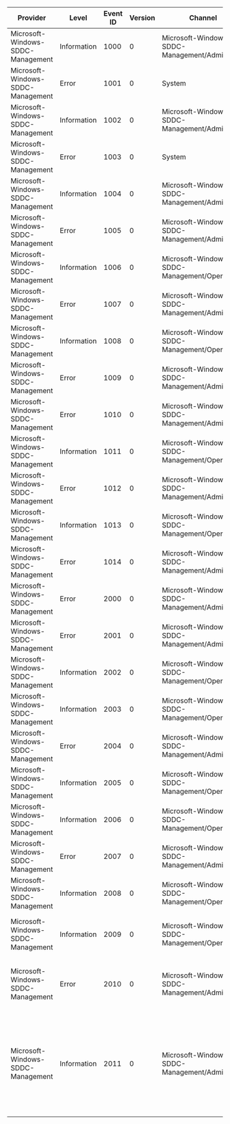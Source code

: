 Provider                           |  Level        |  Event ID  |  Version  |  Channel                                        |  Task  |  Opcode  |  Keyword  |  Message
-----------------------------------|---------------|------------|-----------|-------------------------------------------------|--------|----------|-----------|---------------------------------------------------------------------------------------------------------------------------------------------------------------------------------------------------------------------------------------------------------------------------------------------------------
Microsoft-Windows-SDDC-Management  |  Information  |  1000      |  0        |  Microsoft-Windows-SDDC-Management/Admin        |        |          |           |  SDDC Management cluster resource is online.Resource: {ResourceName}
Microsoft-Windows-SDDC-Management  |  Error        |  1001      |  0        |  System                                         |        |          |           |  SDDC Management cluster resource failed to come online.Resource: {ResourceName}Status: {Status}
Microsoft-Windows-SDDC-Management  |  Information  |  1002      |  0        |  Microsoft-Windows-SDDC-Management/Admin        |        |          |           |  SDDC Management cluster resource is offline.Resource: {ResourceName}
Microsoft-Windows-SDDC-Management  |  Error        |  1003      |  0        |  System                                         |        |          |           |  SDDC Management cluster resource failed to go offline.Resource: {ResourceName}Status: {Status}
Microsoft-Windows-SDDC-Management  |  Information  |  1004      |  0        |  Microsoft-Windows-SDDC-Management/Admin        |        |          |           |  Resize volume with Id: {InstanceId}
Microsoft-Windows-SDDC-Management  |  Error        |  1005      |  0        |  Microsoft-Windows-SDDC-Management/Admin        |        |          |           |  Resize volume failed.Volume id: {InstanceId}Status: {Status}
Microsoft-Windows-SDDC-Management  |  Information  |  1006      |  0        |  Microsoft-Windows-SDDC-Management/Operational  |        |          |           |  New volume with Name: {InstanceId}
Microsoft-Windows-SDDC-Management  |  Error        |  1007      |  0        |  Microsoft-Windows-SDDC-Management/Admin        |        |          |           |  New volume failed.Volume name: {InstanceId}Status: {Status}
Microsoft-Windows-SDDC-Management  |  Information  |  1008      |  0        |  Microsoft-Windows-SDDC-Management/Operational  |        |          |           |  Delete volume with Id: {InstanceId}
Microsoft-Windows-SDDC-Management  |  Error        |  1009      |  0        |  Microsoft-Windows-SDDC-Management/Admin        |        |          |           |  Delete volume failed.Volume Id: {InstanceId}Status: {Status}
Microsoft-Windows-SDDC-Management  |  Error        |  1010      |  0        |  Microsoft-Windows-SDDC-Management/Admin        |        |          |           |
Microsoft-Windows-SDDC-Management  |  Information  |  1011      |  0        |  Microsoft-Windows-SDDC-Management/Operational  |        |          |           |  Online volume with Id: {InstanceId}
Microsoft-Windows-SDDC-Management  |  Error        |  1012      |  0        |  Microsoft-Windows-SDDC-Management/Admin        |        |          |           |  Online volume failed.Volume Id: {InstanceId}Status: {Status}
Microsoft-Windows-SDDC-Management  |  Information  |  1013      |  0        |  Microsoft-Windows-SDDC-Management/Operational  |        |          |           |  Offline volume with Id: {InstanceId}
Microsoft-Windows-SDDC-Management  |  Error        |  1014      |  0        |  Microsoft-Windows-SDDC-Management/Admin        |        |          |           |  Offline volume failed.Volume Id: {InstanceId}Status: {Status}
Microsoft-Windows-SDDC-Management  |  Error        |  2000      |  0        |  Microsoft-Windows-SDDC-Management/Admin        |        |          |           |
Microsoft-Windows-SDDC-Management  |  Error        |  2001      |  0        |  Microsoft-Windows-SDDC-Management/Admin        |        |          |           |
Microsoft-Windows-SDDC-Management  |  Information  |  2002      |  0        |  Microsoft-Windows-SDDC-Management/Operational  |        |          |           |  SDDC Management cluster resource is starting to retire drive with id {InstanceId}.
Microsoft-Windows-SDDC-Management  |  Information  |  2003      |  0        |  Microsoft-Windows-SDDC-Management/Operational  |        |          |           |  SDDC Management cluster resource finished retiring drive with id {InstanceId}, result is {Status}.
Microsoft-Windows-SDDC-Management  |  Error        |  2004      |  0        |  Microsoft-Windows-SDDC-Management/Admin        |        |          |           |  SDDC Management cluster resource encountered failure when retiring drive with id {InstanceId}, result is {Status}.
Microsoft-Windows-SDDC-Management  |  Information  |  2005      |  0        |  Microsoft-Windows-SDDC-Management/Operational  |        |          |           |  SDDC Management cluster resource is starting to unretire drive with id {InstanceId}.
Microsoft-Windows-SDDC-Management  |  Information  |  2006      |  0        |  Microsoft-Windows-SDDC-Management/Operational  |        |          |           |  SDDC Management cluster resource finished unretiring drive with id {InstanceId}, result is {Status}.
Microsoft-Windows-SDDC-Management  |  Error        |  2007      |  0        |  Microsoft-Windows-SDDC-Management/Admin        |        |          |           |  SDDC Management cluster resource encountered failure when unretiring drive with id {InstanceId}, result is {Status}.
Microsoft-Windows-SDDC-Management  |  Information  |  2008      |  0        |  Microsoft-Windows-SDDC-Management/Operational  |        |          |           |  SDDC Management cluster resource is starting to toggle light on drive with id {InstanceId}, light is going to be set to: {Enable}.
Microsoft-Windows-SDDC-Management  |  Information  |  2009      |  0        |  Microsoft-Windows-SDDC-Management/Operational  |        |          |           |  SDDC Management cluster resource finished toggling light on drive with id {InstanceId}, light is supposed to be set to: {Enable}, result is {Result}.
Microsoft-Windows-SDDC-Management  |  Error        |  2010      |  0        |  Microsoft-Windows-SDDC-Management/Admin        |        |          |           |  SDDC Management cluster resource encountered failure when toggling light on drive with id {InstanceId}, light was supposed to be set to: {Enable}, result is {Result}.
Microsoft-Windows-SDDC-Management  |  Information  |  2011      |  0        |  Microsoft-Windows-SDDC-Management/Admin        |        |          |           |  SDDC Management cluster resource parameters have changed. Server refresh interval is now set to {ServerRefreshIntervalInSeconds} seconds, drive refresh interval is now set to {DriveRefreshIntervalInSeconds} seconds, volume refresh interval is now set to {VolumeRefreshIntervalInSeconds} seconds.